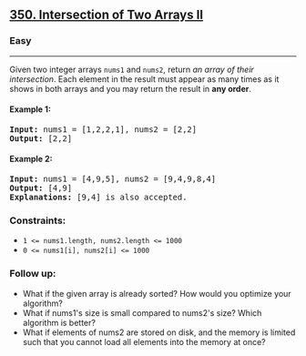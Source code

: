 ## [350. Intersection of Two Arrays II](https://leetcode.com/problems/intersection-of-two-arrays-ii/)
### Easy
<hr/>
Given two integer arrays <code>nums1</code> and <code>nums2</code>, return <em>an array of their intersection</em>. Each element in the result must appear as many times as it shows in both arrays and you may return the result in <strong>any order</strong>.

#### Example 1:
<pre>
<strong>Input:</strong> nums1 = [1,2,2,1], nums2 = [2,2]
<strong>Output:</strong> [2,2]
</pre>

#### Example 2:
<pre>
<strong>Input:</strong> nums1 = [4,9,5], nums2 = [9,4,9,8,4]
<strong>Output:</strong> [4,9]
<strong>Explanations:</strong> [9,4] is also accepted.
</pre>

### Constraints:
<ul>
  <li><code>1 &lt;= nums1.length, nums2.length &lt;= 1000</code></li>
  <li><code>0 &lt;= nums1[i], nums2[i] &lt;= 1000</code></li>
</ul>
</div>

### Follow up:
* What if the given array is already sorted? How would you optimize your algorithm?
* What if nums1's size is small compared to nums2's size? Which algorithm is better?
* What if elements of nums2 are stored on disk, and the memory is limited such that you cannot load all elements into the memory at once?
